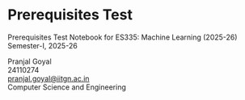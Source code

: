 # Prerequisites Test
Prerequisites Test Notebook for ES335: Machine Learning (2025-26)  
Semester-I, 2025-26

Pranjal Goyal  
24110274  
pranjal.goyal@iitgn.ac.in  
Computer Science and Engineering

